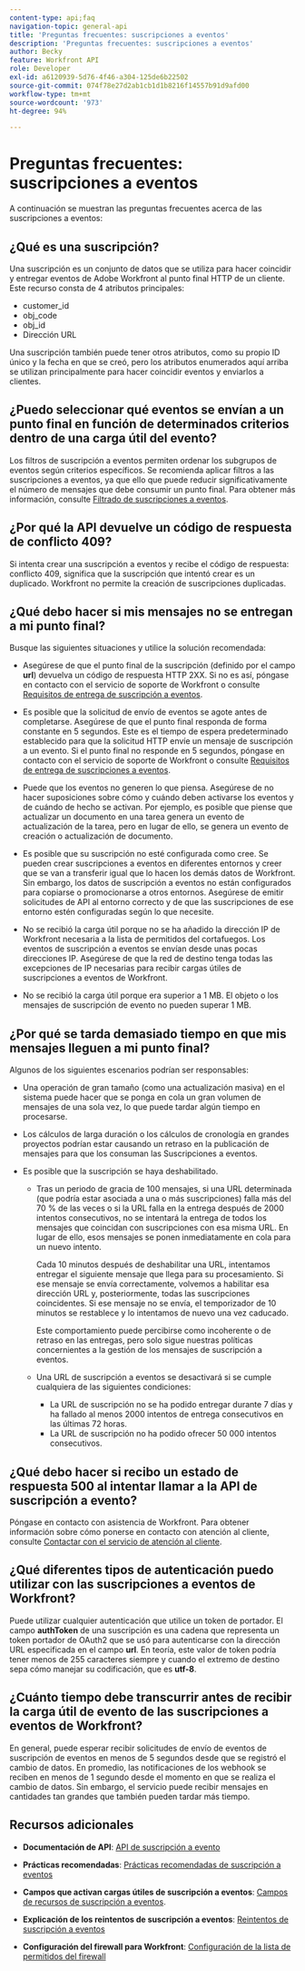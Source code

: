 ```yaml
---
content-type: api;faq
navigation-topic: general-api
title: 'Preguntas frecuentes: suscripciones a eventos'
description: 'Preguntas frecuentes: suscripciones a eventos'
author: Becky
feature: Workfront API
role: Developer
exl-id: a6120939-5d76-4f46-a304-125de6b22502
source-git-commit: 074f78e27d2ab1cb1d1b8216f14557b91d9afd00
workflow-type: tm+mt
source-wordcount: '973'
ht-degree: 94%

---
```


# Preguntas frecuentes: suscripciones a eventos

<!--
{{highlighted-preview}}
-->

A continuación se muestran las preguntas frecuentes acerca de las suscripciones a eventos:

## ¿Qué es una suscripción?

Una suscripción es un conjunto de datos que se utiliza para hacer coincidir y entregar eventos de Adobe Workfront al punto final HTTP de un cliente. Este recurso consta de 4 atributos principales:

* customer_id
* obj_code
* obj_id
* Dirección URL

Una suscripción también puede tener otros atributos, como su propio ID único y la fecha en que se creó, pero los atributos enumerados aquí arriba se utilizan principalmente para hacer coincidir eventos y enviarlos a clientes.

## ¿Puedo seleccionar qué eventos se envían a un punto final en función de determinados criterios dentro de una carga útil del evento?

Los filtros de suscripción a eventos permiten ordenar los subgrupos de eventos según criterios específicos. Se recomienda aplicar filtros a las suscripciones a eventos, ya que ello que puede reducir significativamente el número de mensajes que debe consumir un punto final. Para obtener más información, consulte [Filtrado de suscripciones a eventos](../../wf-api/general/event-subs-api.md#event).

## ¿Por qué la API devuelve un código de respuesta de conflicto 409?

Si intenta crear una suscripción a eventos y recibe el código de respuesta: conflicto 409, significa que la suscripción que intentó crear es un duplicado. Workfront no permite la creación de suscripciones duplicadas.

## ¿Qué debo hacer si mis mensajes no se entregan a mi punto final?

Busque las siguientes situaciones y utilice la solución recomendada:

* Asegúrese de que el punto final de la suscripción (definido por el campo **url**) devuelva un código de respuesta HTTP 2XX. Si no es así, póngase en contacto con el servicio de soporte de Workfront o consulte [Requisitos de entrega de suscripción a eventos](../../wf-api/general/setup-event-sub-endpoint.md).

* Es posible que la solicitud de envío de eventos se agote antes de completarse. Asegúrese de que el punto final responda de forma constante en 5 segundos. Este es el tiempo de espera predeterminado establecido para que la solicitud HTTP envíe un mensaje de suscripción a un evento. Si el punto final no responde en 5 segundos, póngase en contacto con el servicio de soporte de Workfront o consulte [Requisitos de entrega de suscripciones a eventos](../../wf-api/general/setup-event-sub-endpoint.md).
* Puede que los eventos no generen lo que piensa. Asegúrese de no hacer suposiciones sobre cómo y cuándo deben activarse los eventos y de cuándo de hecho se activan. Por ejemplo, es posible que piense que actualizar un documento en una tarea genera un evento de actualización de la tarea, pero en lugar de ello, se genera un evento de creación o actualización de documento.
* Es posible que su suscripción no esté configurada como cree. Se pueden crear suscripciones a eventos en diferentes entornos y creer que se van a transferir igual que lo hacen los demás datos de Workfront. Sin embargo, los datos de suscripción a eventos no están configurados para copiarse o promocionarse a otros entornos. Asegúrese de emitir solicitudes de API al entorno correcto y de que las suscripciones de ese entorno estén configuradas según lo que necesite.
* No se recibió la carga útil porque no se ha añadido la dirección IP de Workfront necesaria a la lista de permitidos del cortafuegos. Los eventos de suscripción a eventos se envían desde unas pocas direcciones IP. Asegúrese de que la red de destino tenga todas las excepciones de IP necesarias para recibir cargas útiles de suscripciones a eventos de Workfront.
* No se recibió la carga útil porque era superior a 1 MB. El objeto o los mensajes de suscripción de evento no pueden superar 1 MB.

## ¿Por qué se tarda demasiado tiempo en que mis mensajes lleguen a mi punto final?

Algunos de los siguientes escenarios podrían ser responsables:

* Una operación de gran tamaño (como una actualización masiva) en el sistema puede hacer que se ponga en cola un gran volumen de mensajes de una sola vez, lo que puede tardar algún tiempo en procesarse.
* Los cálculos de larga duración o los cálculos de cronología en grandes proyectos podrían estar causando un retraso en la publicación de mensajes para que los consuman las Suscripciones a eventos.
* Es posible que la suscripción se haya deshabilitado.

   * Tras un periodo de gracia de 100 mensajes, si una URL determinada (que podría estar asociada a una o más suscripciones) falla más del 70 % de las veces o si la URL falla en la entrega después de 2000 intentos consecutivos, no se intentará la entrega de todos los mensajes que coincidan con suscripciones con esa misma URL. En lugar de ello, esos mensajes se ponen inmediatamente en cola para un nuevo intento.

     Cada 10 minutos después de deshabilitar una URL, intentamos entregar el siguiente mensaje que llega para su procesamiento. Si ese mensaje se envía correctamente, volvemos a habilitar esa dirección URL y, posteriormente, todas las suscripciones coincidentes. Si ese mensaje no se envía, el temporizador de 10 minutos se restablece y lo intentamos de nuevo una vez caducado.

     Este comportamiento puede percibirse como incoherente o de retraso en las entregas, pero solo sigue nuestras políticas concernientes a la gestión de los mensajes de suscripción a eventos.

   * Una URL de suscripción a eventos se desactivará si se cumple cualquiera de las siguientes condiciones:

      * La URL de suscripción no se ha podido entregar durante 7 días y ha fallado al menos 2000 intentos de entrega consecutivos en las últimas 72 horas.
      * La URL de suscripción no ha podido ofrecer 50 000 intentos consecutivos.

## ¿Qué debo hacer si recibo un estado de respuesta 500 al intentar llamar a la API de suscripción a evento?

Póngase en contacto con asistencia de Workfront. Para obtener información sobre cómo ponerse en contacto con atención al cliente, consulte [Contactar con el servicio de atención al cliente](../../workfront-basics/tips-tricks-and-troubleshooting/contact-customer-support.md).

## ¿Qué diferentes tipos de autenticación puedo utilizar con las suscripciones a eventos de Workfront?

Puede utilizar cualquier autenticación que utilice un token de portador. El campo **authToken** de una suscripción es una cadena que representa un token portador de OAuth2 que se usó para autenticarse con la dirección URL especificada en el campo **url**. En teoría, este valor de token podría tener menos de 255 caracteres siempre y cuando el extremo de destino sepa cómo manejar su codificación, que es **utf-8**.

## ¿Cuánto tiempo debe transcurrir antes de recibir la carga útil de evento de las suscripciones a eventos de Workfront?

En general, puede esperar recibir solicitudes de envío de eventos de suscripción de eventos en menos de 5 segundos desde que se registró el cambio de datos. En promedio, las notificaciones de los webhook se reciben en menos de 1 segundo desde el momento en que se realiza el cambio de datos. Sin embargo, el servicio puede recibir mensajes en cantidades tan grandes que también pueden tardar más tiempo.

## Recursos adicionales

* **Documentación de API**: [API de suscripción a evento](../../wf-api/general/event-subs-api.md)

* **Prácticas recomendadas**: [Prácticas recomendadas de suscripción a eventos](../../wf-api/general/event-sub-best-practice.md)

* **Campos que activan cargas útiles de suscripción a eventos**: [Campos de recursos de suscripción a eventos](../../wf-api/api/event-sub-resource-fields.md).

* **Explicación de los reintentos de suscripción a eventos**: [Reintentos de suscripción a eventos](../../wf-api/api/event-sub-retries.md)

* **Configuración del firewall para Workfront**: [Configuración de la lista de permitidos del firewall](../../administration-and-setup/get-started-wf-administration/configure-your-firewall.md)
